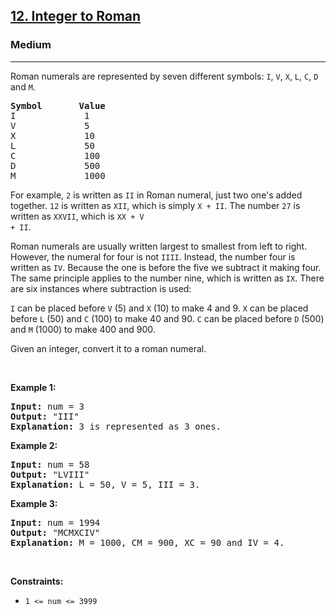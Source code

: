 <h2><a href="https://leetcode.com/problems/integer-to-roman/">12. Integer to Roman</a></h2><h3>Medium</h3><hr><div><p>
Roman numerals are represented by seven different symbols: <code>I</code>, <code>V</code>, <code>X</code>, <code>L</code>, <code>C</code>, <code>D</code> and <code>M</code>.

<pre>
<strong>Symbol</strong>       <strong>Value</strong>
I             1
V             5
X             10
L             50
C             100
D             500
M             1000
</pre>

For example, <code>2</code> is written as <code>II</code> in Roman numeral, just two one's added together. <code>12</code> is written as <code>XII</code>, which is simply <code>X + II</code>. The number <code>27</code> is written as <code>XXVII</code>, which is <code>XX + V + II</code>.

Roman numerals are usually written largest to smallest from left to right. However, the numeral for four is not <code>IIII</code>. Instead, the number four is written as <code>IV</code>. Because the one is before the five we subtract it making four. The same principle applies to the number nine, which is written as <code>IX</code>. There are six instances where subtraction is used:

<code>I</code> can be placed before <code>V</code> (5) and <code>X</code> (10) to make 4 and 9. 
<code>X</code> can be placed before <code>L</code> (50) and <code>C</code> (100) to make 40 and 90. 
<code>C</code> can be placed before <code>D</code> (500) and <code>M</code> (1000) to make 400 and 900.

Given an integer, convert it to a roman numeral.
</p>

<p>&nbsp;</p>
<p><strong>Example 1:</strong></p>

<pre>
<strong>Input:</strong> num = 3
<strong>Output:</strong> "III"
<strong>Explanation:</strong> 3 is represented as 3 ones.
</pre>

<p><strong>Example 2:</strong></p>

<pre>
<strong>Input:</strong> num = 58
<strong>Output:</strong> "LVIII"
<strong>Explanation:</strong> L = 50, V = 5, III = 3.
</pre>

<p><strong>Example 3:</strong></p>

<pre>
<strong>Input:</strong> num = 1994
<strong>Output:</strong> "MCMXCIV"
<strong>Explanation:</strong> M = 1000, CM = 900, XC = 90 and IV = 4.
</pre>

<p>&nbsp;</p>
<p><strong>Constraints:</strong></p>


<ul>
	<li><code>1 <= num <= 3999</code></li>
</ul>
</div>